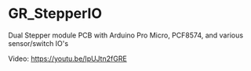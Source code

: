 # GR_StepperIO
Dual Stepper module PCB with Arduino Pro Micro, PCF8574, and various sensor/switch IO's

Video:  https://youtu.be/IpUJtn2fGRE
